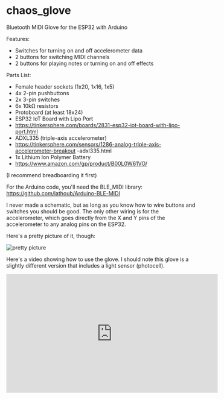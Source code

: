 # chaos_glove
Bluetooth MIDI Glove for the ESP32 with Arduino

Features:
- Switches for turning on and off accelerometer data
- 2 buttons for switching MIDI channels
- 2 buttons for playing notes or turning on and off effects

Parts List:
- Female header sockets (1x20, 1x16, 1x5)
- 4x 2-pin pushbuttons
- 2x 3-pin switches
- 6x 10kΩ resistors
- Protoboard (at least 18x24)
- ESP32 IoT Board with Lipo Port
- https://tinkersphere.com/boards/2831-esp32-iot-board-with-lipo-port.html
- ADXL335 (triple-axis accelerometer)
- https://tinkersphere.com/sensors/1286-analog-triple-axis-accelerometer-breakout -adxl335.html
- 1x Lithium Ion Polymer Battery
- https://www.amazon.com/gp/product/B00L0W61VO/

(I recommend breadboarding it first)

For the Arduino code, you'll need the BLE_MIDI library: https://github.com/lathoub/Arduino-BLE-MIDI

I never made a schematic, but as long as you know how to wire buttons and switches you should be good. The only other wiring is for the accelerometer, which goes directly from the X and Y pins of the accelerometer to any analog pins on the ESP32.

Here's a pretty picture of it, though:

![pretty picture](glove.png)

Here's a video showing how to use the glove. I should note this glove is a slightly different version that includes a light sensor (photocell).

<iframe width="560" height="315" src="https://www.youtube.com/embed/g6u06UhuX4E" title="YouTube video player" frameborder="0" allow="accelerometer; autoplay; clipboard-write; encrypted-media; gyroscope; picture-in-picture" allowfullscreen></iframe>
